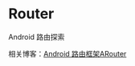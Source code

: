 # Router
Android 路由探索


相关博客：[Android 路由框架ARouter](http://blog.csdn.net/zhaoyanjun6/article/details/76165252)
